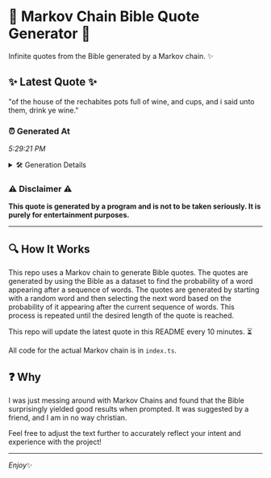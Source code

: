 # 📖 Markov Chain Bible Quote Generator 📖

Infinite quotes from the Bible generated by a Markov chain. ✨

## ✨ Latest Quote ✨
"of the house of the rechabites pots full of wine, and cups, and i said unto them, drink ye wine."

### ⏰ Generated At
*5:29:21 PM*

<details>
    <summary>🛠️ Generation Details</summary>
    <p>
        <strong>🌱 Seed:</strong> of<br>
        <strong>🔄 Iterations:</strong> 19<br>
        <strong>📜 Context History:</strong><br>[ of ]: the<br>[ of, the ]: house<br>[ of, the, house ]: of<br>[ of, the, house, of ]: the<br>[ of, the, house, of, the ]: rechabites<br>[ of, the, house, of, the, rechabites ]: pots<br>[ the, house, of, the, rechabites, pots ]: full<br>[ house, of, the, rechabites, pots, full ]: of<br>[ of, the, rechabites, pots, full, of ]: wine,<br>[ the, rechabites, pots, full, of, wine, ]: and<br>[ rechabites, pots, full, of, wine,, and ]: cups,<br>[ pots, full, of, wine,, and, cups, ]: and<br>[ full, of, wine,, and, cups,, and ]: i<br>[ of, wine,, and, cups,, and, i ]: said<br>[ wine,, and, cups,, and, i, said ]: unto<br>[ and, cups,, and, i, said, unto ]: them,<br>[ cups,, and, i, said, unto, them, ]: drink<br>[ and, i, said, unto, them,, drink ]: ye<br>[ i, said, unto, them,, drink, ye ]: wine.<br>
    </p>
</details>

### ⚠️ Disclaimer ⚠️
**This quote is generated by a program and is not to be taken seriously. It is purely for entertainment purposes.**

---

## 🔍 How It Works

This repo uses a Markov chain to generate Bible quotes. The quotes are generated by using the Bible as a dataset to find the probability of a word appearing after a sequence of words. The quotes are generated by starting with a random word and then selecting the next word based on the probability of it appearing after the current sequence of words. This process is repeated until the desired length of the quote is reached.

This repo will update the latest quote in this README every 10 minutes. ⏳

All code for the actual Markov chain is in `index.ts`.

## ❓ Why

I was just messing around with Markov Chains and found that the Bible surprisingly yielded good results when prompted. 
It was suggested by a friend, and I am in no way christian.

Feel free to adjust the text further to accurately reflect your intent and experience with the project!

---

*Enjoy*✨

